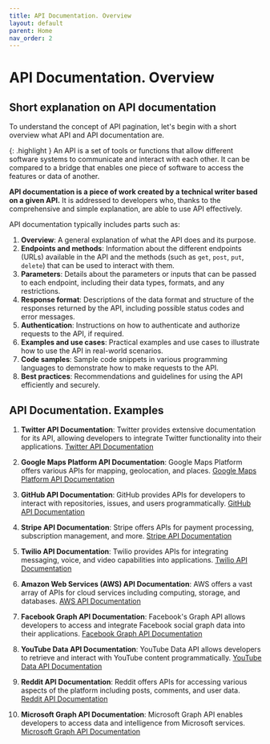 ```yaml
---
title: API Documentation. Overview
layout: default
parent: Home
nav_order: 2
---
```


# API Documentation. Overview

## Short explanation on API documentation

To understand the concept of API pagination, let's begin with a short overview what API and API documentation are. 

{: .highlight }
An API is a set of tools or functions that allow different software systems to communicate and interact with each other. It can be compared to a bridge that enables one piece of software to access the features or data of another.

**API documentation is a piece of work created by a technical writer based on a given API.** It is addressed to developers who, thanks to the comprehensive and simple explanation, are able to use API effectively. 

API documentation typically includes parts such as:

1. **Overview**: A general explanation of what the API does and its purpose.
2. **Endpoints and methods**: Information about the different endpoints (URLs) available in the API and the methods (such as `get`, `post`, `put`, `delete`) that can be used to interact with them.
3. **Parameters**: Details about the parameters or inputs that can be passed to each endpoint, including their data types, formats, and any restrictions.
4. **Response format**: Descriptions of the data format and structure of the responses returned by the API, including possible status codes and error messages.
5. **Authentication**: Instructions on how to authenticate and authorize requests to the API, if required.
6. **Examples and use cases**: Practical examples and use cases to illustrate how to use the API in real-world scenarios.
7. **Code samples**: Sample code snippets in various programming languages to demonstrate how to make requests to the API.
8. **Best practices**: Recommendations and guidelines for using the API efficiently and securely.


## API Documentation. Examples

1. **Twitter API Documentation**: Twitter provides extensive documentation for its API, allowing developers to integrate Twitter functionality into their applications. [Twitter API Documentation](https://developer.twitter.com/en/docs)

2. **Google Maps Platform API Documentation**: Google Maps Platform offers various APIs for mapping, geolocation, and places. [Google Maps Platform API Documentation](https://developers.google.com/maps/documentation)

3. **GitHub API Documentation**: GitHub provides APIs for developers to interact with repositories, issues, and users programmatically. [GitHub API Documentation](https://docs.github.com/en/rest)

4. **Stripe API Documentation**: Stripe offers APIs for payment processing, subscription management, and more. [Stripe API Documentation](https://stripe.com/docs/api)

5. **Twilio API Documentation**: Twilio provides APIs for integrating messaging, voice, and video capabilities into applications. [Twilio API Documentation](https://www.twilio.com/docs/usage/api)

6. **Amazon Web Services (AWS) API Documentation**: AWS offers a vast array of APIs for cloud services including computing, storage, and databases. [AWS API Documentation](https://docs.aws.amazon.com/index.html)

7. **Facebook Graph API Documentation**: Facebook's Graph API allows developers to access and integrate Facebook social graph data into their applications. [Facebook Graph API Documentation](https://developers.facebook.com/docs/graph-api)

8. **YouTube Data API Documentation**: YouTube Data API allows developers to retrieve and interact with YouTube content programmatically. [YouTube Data API Documentation](https://developers.google.com/youtube/v3)

9. **Reddit API Documentation**: Reddit offers APIs for accessing various aspects of the platform including posts, comments, and user data. [Reddit API Documentation](https://www.reddit.com/dev/api/)

10. **Microsoft Graph API Documentation**: Microsoft Graph API enables developers to access data and intelligence from Microsoft services. [Microsoft Graph API Documentation](https://docs.microsoft.com/en-us/graph/)

